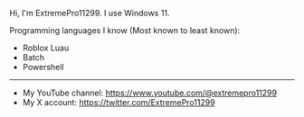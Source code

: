 Hi, I'm ExtremePro11299. I use Windows 11.


Programming languages I know (Most known to least known):
- Roblox Luau
- Batch
- Powershell
------------------------------------------
- My YouTube channel: https://www.youtube.com/@extremepro11299
- My X account: https://twitter.com/ExtremePro11299

<!---
ExtremePro11299/ExtremePro11299 is a ✨ special ✨ repository because its `README.md` (this file) appears on your GitHub profile.
You can click the Preview link to take a look at your changes.
--->
